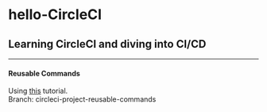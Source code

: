 # hello-CircleCI

## Learning CircleCI and diving into CI/CD

---

#### Reusable Commands

Using [this](https://circleci.com/docs/2.0/configuration-reference/#commands-requires-version-21) tutorial.\
Branch: circleci-project-reusable-commands
